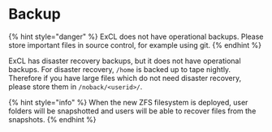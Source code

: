 # Backup

{% hint style="danger" %}
ExCL does not have operational backups. Please store important files in source control, for example using git.
{% endhint %}

ExCL has disaster recovery backups, but it does not have operational backups. For disaster recovery, `/home` is backed up to tape nightly. Therefore if you have large files which do not need disaster recovery, please store them in `/noback/<userid>/`.

{% hint style="info" %}
When the new ZFS filesystem is deployed, user folders will be snapshotted and users will be able to recover files from the snapshots.
{% endhint %}
